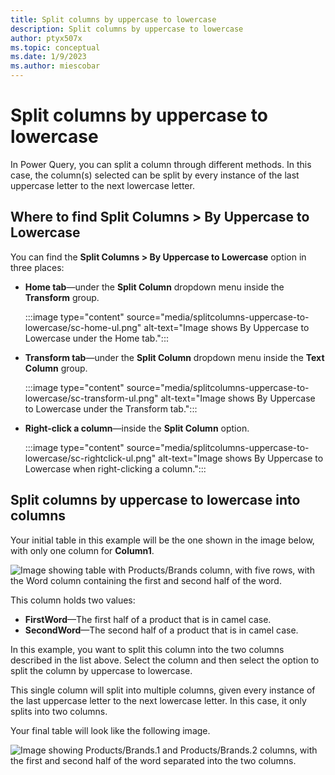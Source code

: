 ```yaml
---
title: Split columns by uppercase to lowercase
description: Split columns by uppercase to lowercase
author: ptyx507x
ms.topic: conceptual
ms.date: 1/9/2023
ms.author: miescobar
---
```


# Split columns by uppercase to lowercase

In Power Query, you can split a column through different methods.
In this case, the column(s) selected can be split by every instance of the last uppercase letter to the next lowercase letter.

## Where to find Split Columns > By Uppercase to Lowercase

You can find the **Split Columns > By Uppercase to Lowercase** option in three places:

* **Home tab**&mdash;under the **Split Column** dropdown menu inside the **Transform** group.

   :::image type="content" source="media/splitcolumns-uppercase-to-lowercase/sc-home-ul.png" alt-text="Image shows By Uppercase to Lowercase under the Home tab.":::

* **Transform tab**&mdash;under the **Split Column** dropdown menu inside the **Text Column** group.

   :::image type="content" source="media/splitcolumns-uppercase-to-lowercase/sc-transform-ul.png" alt-text="Image shows By Uppercase to Lowercase under the Transform tab.":::

* **Right-click a column**&mdash;inside the **Split Column** option.

   :::image type="content" source="media/splitcolumns-uppercase-to-lowercase/sc-rightclick-ul.png" alt-text="Image shows By Uppercase to Lowercase when right-clicking a column.":::

## Split columns by uppercase to lowercase into columns

Your initial table in this example will be the one shown in the image below, with only one column for **Column1**.

![Image showing table with Products/Brands column, with five rows, with the Word column containing the first and second half of the word.](media/splitcolumns-uppercase-to-lowercase/sc-before-ul.png)

This column holds two values:

* **FirstWord**&mdash;The first half of a product that is in camel case.
* **SecondWord**&mdash;The second half of a product that is in camel case.

In this example, you want to split this column into the two columns described in the list above. Select the column and then select the option to split the column by uppercase to lowercase.

This single column will split into multiple columns, given every instance of the last uppercase letter to the next lowercase letter. In this case, it only splits into two columns.

Your final table will look like the following image.

![Image showing Products/Brands.1 and Products/Brands.2 columns, with the first and second half of the word separated into the two columns.](media/splitcolumns-uppercase-to-lowercase/sc-after-ul.png)
